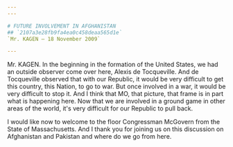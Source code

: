 ```yaml
---
---

# FUTURE INVOLVEMENT IN AFGHANISTAN
## `2107a3e28fb9fa4ea0c458deaa565d1e`
`Mr. KAGEN — 18 November 2009`

---
```



Mr. KAGEN. In the beginning in the formation of the United States, we 
had an outside observer come over here, Alexis de Tocqueville. And de 
Tocqueville observed that with our Republic, it would be very difficult 
to get this country, this Nation, to go to war. But once involved in a 
war, it would be very difficult to stop it. And I think that MO, that 
picture, that frame is in part what is happening here. Now that we are 
involved in a ground game in other areas of the world, it's very 
difficult for our Republic to pull back.

I would like now to welcome to the floor Congressman McGovern from 
the State of Massachusetts. And I thank you for joining us on this 
discussion on Afghanistan and Pakistan and where do we go from here.